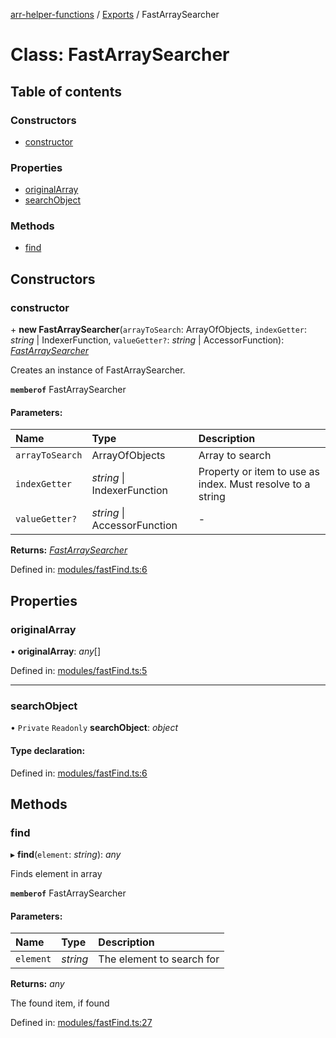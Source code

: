 [arr-helper-functions](../README.md) / [Exports](../modules.md) / FastArraySearcher

# Class: FastArraySearcher

## Table of contents

### Constructors

- [constructor](fastarraysearcher.md#constructor)

### Properties

- [originalArray](fastarraysearcher.md#originalarray)
- [searchObject](fastarraysearcher.md#searchobject)

### Methods

- [find](fastarraysearcher.md#find)

## Constructors

### constructor

\+ **new FastArraySearcher**(`arrayToSearch`: ArrayOfObjects, `indexGetter`: *string* \| IndexerFunction, `valueGetter?`: *string* \| AccessorFunction): [*FastArraySearcher*](fastarraysearcher.md)

Creates an instance of FastArraySearcher.

**`memberof`** FastArraySearcher

#### Parameters:

Name | Type | Description |
:------ | :------ | :------ |
`arrayToSearch` | ArrayOfObjects | Array to search   |
`indexGetter` | *string* \| IndexerFunction | Property or item to use as index. Must resolve to a string   |
`valueGetter?` | *string* \| AccessorFunction | - |

**Returns:** [*FastArraySearcher*](fastarraysearcher.md)

Defined in: [modules/fastFind.ts:6](https://github.com/alrico88/arr-helper-functions/blob/a663d6d/src/modules/fastFind.ts#L6)

## Properties

### originalArray

• **originalArray**: *any*[]

Defined in: [modules/fastFind.ts:5](https://github.com/alrico88/arr-helper-functions/blob/a663d6d/src/modules/fastFind.ts#L5)

___

### searchObject

• `Private` `Readonly` **searchObject**: *object*

#### Type declaration:

Defined in: [modules/fastFind.ts:6](https://github.com/alrico88/arr-helper-functions/blob/a663d6d/src/modules/fastFind.ts#L6)

## Methods

### find

▸ **find**(`element`: *string*): *any*

Finds element in array

**`memberof`** FastArraySearcher

#### Parameters:

Name | Type | Description |
:------ | :------ | :------ |
`element` | *string* | The element to search for   |

**Returns:** *any*

The found item, if found

Defined in: [modules/fastFind.ts:27](https://github.com/alrico88/arr-helper-functions/blob/a663d6d/src/modules/fastFind.ts#L27)
